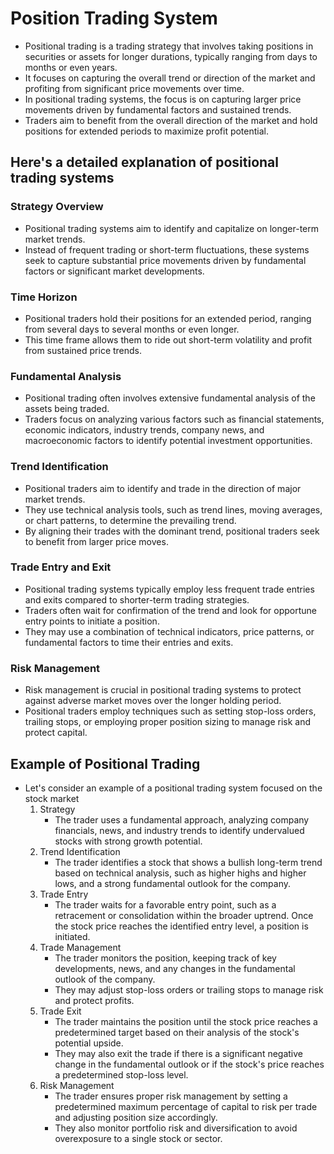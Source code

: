 # Position Trading System

- Positional trading is a trading strategy that involves taking positions in securities or assets for longer durations, typically ranging from days to months or even years.
- It focuses on capturing the overall trend or direction of the market and profiting from significant price movements over time.
- In positional trading systems, the focus is on capturing larger price movements driven by fundamental factors and sustained trends.
- Traders aim to benefit from the overall direction of the market and hold positions for extended periods to maximize profit potential.

## Here's a detailed explanation of positional trading systems
### Strategy Overview

- Positional trading systems aim to identify and capitalize on longer-term market trends.
- Instead of frequent trading or short-term fluctuations, these systems seek to capture substantial price movements driven by fundamental factors or significant market developments.

### Time Horizon

- Positional traders hold their positions for an extended period, ranging from several days to several months or even longer.
- This time frame allows them to ride out short-term volatility and profit from sustained price trends.

### Fundamental Analysis

- Positional trading often involves extensive fundamental analysis of the assets being traded.
- Traders focus on analyzing various factors such as financial statements, economic indicators, industry trends, company news, and macroeconomic factors to identify potential investment opportunities.

### Trend Identification

- Positional traders aim to identify and trade in the direction of major market trends.
- They use technical analysis tools, such as trend lines, moving averages, or chart patterns, to determine the prevailing trend.
- By aligning their trades with the dominant trend, positional traders seek to benefit from larger price moves.

### Trade Entry and Exit

- Positional trading systems typically employ less frequent trade entries and exits compared to shorter-term trading strategies.
- Traders often wait for confirmation of the trend and look for opportune entry points to initiate a position.
- They may use a combination of technical indicators, price patterns, or fundamental factors to time their entries and exits.

### Risk Management

- Risk management is crucial in positional trading systems to protect against adverse market moves over the longer holding period.
- Positional traders employ techniques such as setting stop-loss orders, trailing stops, or employing proper position sizing to manage risk and protect capital.

## Example of Positional Trading

- Let's consider an example of a positional trading system focused on the stock market
  1. Strategy
      - The trader uses a fundamental approach, analyzing company financials, news, and industry trends to identify undervalued stocks with strong growth potential.
  2. Trend Identification
      - The trader identifies a stock that shows a bullish long-term trend based on technical analysis, such as higher highs and higher lows, and a strong fundamental outlook for the company.
  3. Trade Entry
      - The trader waits for a favorable entry point, such as a retracement or consolidation within the broader uptrend. Once the stock price reaches the identified entry level, a position is initiated.
  4. Trade Management
      - The trader monitors the position, keeping track of key developments, news, and any changes in the fundamental outlook of the company.
      - They may adjust stop-loss orders or trailing stops to manage risk and protect profits.
  5. Trade Exit
      - The trader maintains the position until the stock price reaches a predetermined target based on their analysis of the stock's potential upside.
      - They may also exit the trade if there is a significant negative change in the fundamental outlook or if the stock's price reaches a predetermined stop-loss level.
  6. Risk Management
      - The trader ensures proper risk management by setting a predetermined maximum percentage of capital to risk per trade and adjusting position size accordingly.
      - They also monitor portfolio risk and diversification to avoid overexposure to a single stock or sector.

